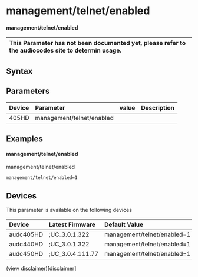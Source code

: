 ﻿---
description: management/telnet/enabled
search: false
---

# management/telnet/enabled

#### management/telnet/enabled


| This Parameter has not been documented yet, please refer to the audiocodes site to determin usage.  | 
| :--- |

## Syntax

## Parameters
|Device|Parameter|value|Description|
|:---|:---|:---|:---|
| 405HD | management/telnet/enabled |  |  |

## Examples
#### management/telnet/enabled

management/telnet/enabled

```
management/telnet/enabled=1
```

## Devices
This parameter is available on the following devices

| Device | Latest Firmware | Default Value |
|:---|:---|:---|
| audc405HD | ;UC_3.0.1.322 | management/telnet/enabled=1 
| audc440HD | ;UC_3.0.1.322 | management/telnet/enabled=1 
| audc450HD | ;UC_3.0.4.111.77 | management/telnet/enabled=1 

(view disclaimer)[disclaimer]
